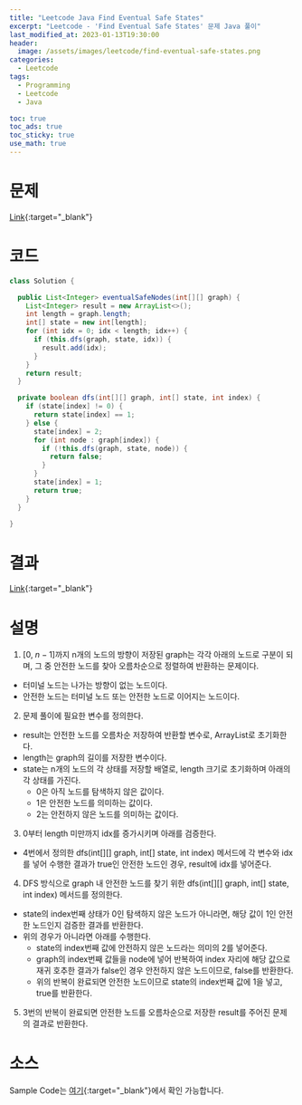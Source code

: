 ```yaml
---
title: "Leetcode Java Find Eventual Safe States"
excerpt: "Leetcode - 'Find Eventual Safe States' 문제 Java 풀이"
last_modified_at: 2023-01-13T19:30:00
header:
  image: /assets/images/leetcode/find-eventual-safe-states.png
categories:
  - Leetcode
tags:
  - Programming
  - Leetcode
  - Java

toc: true
toc_ads: true
toc_sticky: true
use_math: true
---
```

# 문제
[Link](https://leetcode.com/problems/find-eventual-safe-states){:target="_blank"}

# 코드
```java
class Solution {

  public List<Integer> eventualSafeNodes(int[][] graph) {
    List<Integer> result = new ArrayList<>();
    int length = graph.length;
    int[] state = new int[length];
    for (int idx = 0; idx < length; idx++) {
      if (this.dfs(graph, state, idx)) {
        result.add(idx);
      }
    }
    return result;
  }

  private boolean dfs(int[][] graph, int[] state, int index) {
    if (state[index] != 0) {
      return state[index] == 1;
    } else {
      state[index] = 2;
      for (int node : graph[index]) {
        if (!this.dfs(graph, state, node)) {
          return false;
        }
      }
      state[index] = 1;
      return true;
    }
  }

}
```

# 결과
[Link](https://leetcode.com/problems/find-eventual-safe-states/submissions/877369039/){:target="_blank"}

# 설명
1. [0, $n - 1$]까지 n개의 노드의 방향이 저장된 graph는 각각 아래의 노드로 구분이 되며, 그 중 안전한 노드를 찾아 오름차순으로 정렬하여 반환하는 문제이다.
- 터미널 노드는 나가는 방향이 없는 노드이다.
- 안전한 노드는 터미널 노드 또는 안전한 노드로 이어지는 노드이다.

2. 문제 풀이에 필요한 변수를 정의한다.
- result는 안전한 노드를 오름차순 저장하여 반환할 변수로, ArrayList로 초기화한다.
- length는 graph의 길이를 저장한 변수이다.
- state는 n개의 노드의 각 상태를 저장할 배열로, length 크기로 초기화하며 아래의 각 상태를 가진다.
  - 0은 아직 노드를 탐색하지 않은 값이다.
  - 1은 안전한 노드를 의미하는 값이다.
  - 2는 안전하지 않은 노드를 의미하는 값이다.

3. 0부터 length 미만까지 idx를 증가시키며 아래를 검증한다.
- 4번에서 정의한 dfs(int[][] graph, int[] state, int index) 메서드에 각 변수와 idx를 넣어 수행한 결과가 true인 안전한 노드인 경우, result에 idx를 넣어준다.

4. DFS 방식으로 graph 내 안전한 노드를 찾기 위한 dfs(int[][] graph, int[] state, int index) 메서드를 정의한다.
- state의 index번째 상태가 0인 탐색하지 않은 노드가 아니라면, 해당 값이 1인 안전한 노드인지 검증한 결과를 반환한다.
- 위의 경우가 아니라면 아래를 수행한다.
  - state의 index번째 값에 안전하지 않은 노드라는 의미의 2를 넣어준다.
  - graph의 index번째 값들을 node에 넣어 반복하여 index 자리에 해당 값으로 재귀 호추한 결과가 false인 경우 안전하지 않은 노드이므로, false를 반환한다.
  - 위의 반복이 완료되면 안전한 노드이므로 state의 index번째 값에 1을 넣고, true를 반환한다.

5. 3번의 반복이 완료되면 안전한 노드를 오름차순으로 저장한 result를 주어진 문제의 결과로 반환한다.

# 소스
Sample Code는 [여기](https://github.com/GracefulSoul/leetcode/blob/master/src/main/java/gracefulsoul/problems/FindEventualSafeStates.java){:target="_blank"}에서 확인 가능합니다.